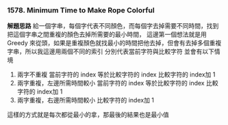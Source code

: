 ### 1578. Minimum Time to Make Rope Colorful

**解題思路**
給一個字串，每個字代表不同顏色，而每個字去掉需要不同時間，找到把這個字串之間重複的顏色去掉所需要的最小時間，
這邊第一個想法就是用 Greedy 來從頭，如果是重複顏色就找最小的時間把他去掉，但會有去掉多個重複字串，所以我這邊用兩個不同的索引
分別代表當前字符與比較字符
並會有以下情境
1. 兩字不重複
    當前字符的 index 等於比較字符的 index
    比較字符的 index加 1
2. 兩字重複，左邊所需時間較小
    當前字符的 index 等於比較字符的 index
    比較字符的 index加 1
3. 兩字重複，右邊所需時間較小
    比較字符的 index加 1

這樣的方式就是每次都從最小的拿，那最後的結果也是最小值